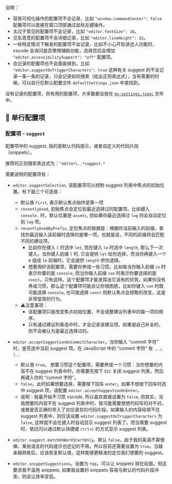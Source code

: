 说明：
- 容易可视化操作的配置项不会记录，比如 `"window.commandCenter": false` 配置项可以直接在窗口顶部通过鼠标左键操作。
- 太过于常见的配置项不会记录，比如 `"editor.fontSize": 16`。
- 见名思意的配置项不会详细记录，比如 `"editor.lineHeight": 32`。
- 一些特定情况下触发的配置项不会记录，比如不小心开启讲述人功能时，vscode 会询问是否使用辅助功能，选择否后会增加 `"editor.accessibilitySupport": "off"` 配置项。
- 会记录的配置项也不会面面俱到，比如 `"editor.suggestOnTriggerCharacters": true` 这种有关 suggest 的不会记录一条一条的记录，只会记录如何搜索（给出正则表达式），当有需要的时候，可以自行在默认配置文件 `defaultSettings.json` 中查找到。

没有记录的配置项，但有用的配置项，大多数都会放在 [`my-settings.jsonc`](my-settings.jsonc) 文件中。

## 🍕 单行配置项

### 配置项 - `suggest`

配置项中的 suggest, 指的是默认代码提示，或者自定义的代码片段（snippets）。

推荐的正则搜索表达式为：`"editor\..*suggest.*`

需要说明的配置项有：
- `editor.suggestSelection`, 该配置项可以控制 suggest 列表中焦点的初始位置。有下面三个可选值：
    - 默认值 `first`, 表示默认焦点始终是第一项
    - `recentlyUsed`, 初始焦点会定位到最近选择过的配置项。比如键入 `console.` 时，默认位置是 `assets`, 但如果你最近选择过 `log` 则会自动定位到 `log` 项。
    - `recentlyUsedByPrefix`, 定位焦点的依据是：根据你当前输入的前缀，查找你最近输入该前缀时选择的是哪一项。也就是说，不同的前缀将会匹配不同的建议项。
        - 比如你在键入 `l` 时选中 `let`, 而在键入 `le` 时选中 `length`, 那么下一次键入，当你键入前缀 `l` 时, 它会提供 `let` 给你选择，而当你再键入一个 e 组成 `le` 前缀时，它会提供 `length` 供你选择。
        - 想要用好该配置项，需要你养成一些习惯。比如每当你输入前缀 `co` 时表示你要的是 `console`, 而当你输入前缀 `con` 时表示你要选择的是 `const`。只有这样，这个配置项才能发挥出它该有的优势。如果你没有养成习惯，那么这个配置项可能会让你很困惑，比如你键入 `con` 时既可能选择 `console`, 也可能选择 `const` 则默认焦点会频繁的改变，这是非常低效的行为。
    - ⚠️注意事项：
        - 该配置项只是改变焦点初始位置，不会调整建议列表中的每一项的顺序。
        - 只有通过建议列表选中时，才会记录该建议项。如果是自己补全的，则不会被认为是最近选择过的。

- `editor.acceptSuggestionOnCommitCharacter`。当你输入 “commit 字符” 时，是否选中当前 suggest 项。在 JavaScript 中的 “commit 字符” 有 `.`,  `;`, `(`, `,`
    - 默认值 `true`。 想要习惯这个配置项，需要养成一个习惯：当你想要的内容不在 suggest 列表中时，你需要先按下 `ESC` 关闭 suggest 列表，然后再键入你的 “commit 字符”。
    - `false`。此时如果想要选择，需要按下回车 `enter`。如果不想按下回车时选中 suggest 项，请配置 `editor.acceptSuggestionOnEnter`。
    - 说明：我最开始不习惯 vscode, 所以喜欢直接设置为 `false`, 但其实，当我想要的内容不在 suggest 列表中时，我可能需要想想代码写的对不对。或者是否正确的导入了对应语言的代码片段。如果输入的内容经常不在 suggest 列表中，则应该设置 `editor.suggestOnTriggerCharacters` 为 `false`, 这样就不会在键入时自动显示 suggest 列表了。而当需要 suggest 时，依旧可以通过默认快捷键 `ctrl+i` 的方式显示 suggest 列表。

- `editor.suggest.matchOnWordStartOnly`。默认 `false`。由于我的英语不算很棒，某些语言的代码提示也还记的不熟，所以目前还需要设置为 `true`。当越来越熟练后，应该恢复默认值，这样能够更精准的定位我们想要的 suggest。

- `editor.snippetSuggestions`。设置为 `top`，可以让 snippets 排在前面。但这要求我不滥用 snippets, 如果我设置的 snippets 容易与默认的代码片段冲突，则会让效率变低。